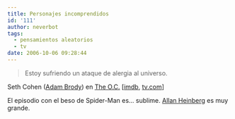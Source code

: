 ```yaml
---
title: Personajes incomprendidos
id: '111'
author: neverbot
tags:
  - pensamientos aleatorios
  - tv
date: 2006-10-06 09:28:44
---
```


> Estoy sufriendo un ataque de alergia al universo.

Seth Cohen ([Adam Brody](http://www.imdb.com/name/nm0111013/)) en [The O.C.](http://www.fox.com/oc/) \[[imdb](http://www.imdb.com/title/tt0362359/), [tv.com](http://www.tv.com/o-c/show/16960/summary.html)\]

El episodio con el beso de Spider-Man es... sublime. [Allan Heinberg](http://en.wikipedia.org/wiki/Allan_Heinberg) es muy grande.